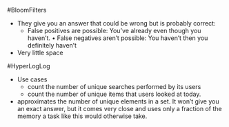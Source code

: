 #BloomFilters
- They give you an answer that could be wrong but is probably correct:
	- False positives are possible: You’ve already even though you haven’t.
	• False negatives aren’t possible: You haven’t then you definitely haven’t
- Very little space

#HyperLogLog
- Use cases
	- count the number of unique searches performed by its users
	- count the number of unique items that users looked at today.
- approximates the number of unique elements in a set. It won’t give you an exact answer, but it comes very close and uses only a fraction of the memory a task like this would otherwise take.